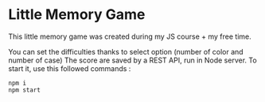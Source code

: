 # Little Memory Game

This little memory game was created during my JS course + my free time.

You can set the difficulties thanks to select option (number of color and number of case)
The score are saved by a REST API, run in Node server.
To start it, use this followed commands :
```shell
npm i
npm start
```

